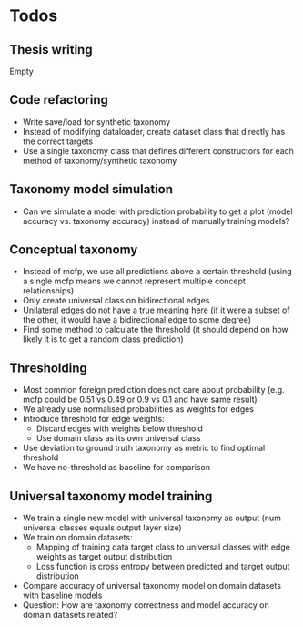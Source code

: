 # Todos

## Thesis writing

Empty

## Code refactoring

- Write save/load for synthetic taxonomy
- Instead of modifying dataloader, create dataset class that directly has the correct targets
- Use a single taxonomy class that defines different constructors for each method of taxonomy/synthetic taxonomy

## Taxonomy model simulation

- Can we simulate a model with prediction probability to get a plot (model accuracy vs. taxonomy accuracy) instead of manually training models?

## Conceptual taxonomy

- Instead of mcfp, we use all predictions above a certain threshold (using a single mcfp means we cannot represent multiple concept relationships)
- Only create universal class on bidirectional edges
- Unilateral edges do not have a true meaning here (if it were a subset of the other, it would have a bidirectional edge to some degree)
- Find some method to calculate the threshold (it should depend on how likely it is to get a random class prediction)

## Thresholding

- Most common foreign prediction does not care about probability (e.g. mcfp could be 0.51 vs 0.49 or 0.9 vs 0.1 and have same result)
- We already use normalised probabilities as weights for edges
- Introduce threshold for edge weights:
  - Discard edges with weights below threshold
  - Use domain class as its own universal class
- Use deviation to ground truth taxonomy as metric to find optimal threshold
- We have no-threshold as baseline for comparison

## Universal taxonomy model training

- We train a single new model with universal taxonomy as output (num universal classes equals output layer size)
- We train on domain datasets:
  - Mapping of training data target class to universal classes with edge weights as target output distribution
  - Loss function is cross entropy between predicted and target output distribution
- Compare accuracy of universal taxonomy model on domain datasets with baseline models
- Question: How are taxonomy correctness and model accuracy on domain datasets related?
